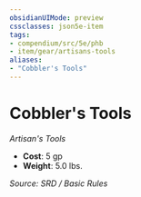 ```yaml
---
obsidianUIMode: preview
cssclasses: json5e-item
tags:
- compendium/src/5e/phb
- item/gear/artisans-tools
aliases: 
- "Cobbler's Tools"
---
```

# Cobbler's Tools
*Artisan's Tools*  

- **Cost**: 5 gp
- **Weight**: 5.0 lbs.

*Source: SRD / Basic Rules*